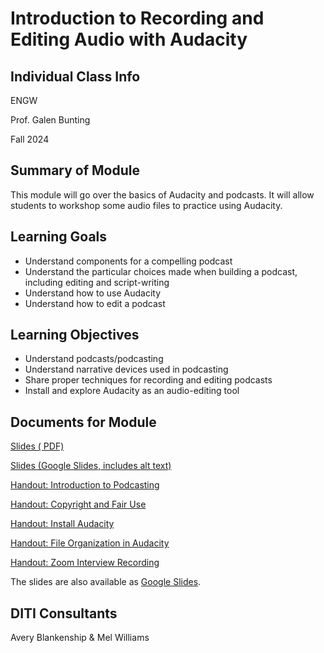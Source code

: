 <h1>Introduction to Recording and Editing Audio with Audacity</h1>


<h2>Individual Class Info</h2>

ENGW

Prof. Galen Bunting

Fall 2024

<h2>Summary of Module</h2>

This module will go over the basics of Audacity and podcasts. It will allow students to workshop some audio files to practice using Audacity.

<h2>Learning Goals</h2>

* Understand components for a compelling podcast
* Understand the particular choices made when building a podcast, including editing and script-writing
* Understand how to use Audacity
* Understand how to edit a podcast

<h2>Learning Objectives</h2>

* Understand podcasts/podcasting
* Understand narrative devices used in podcasting
* Share proper techniques for recording and editing podcasts
* Install and explore Audacity as an audio-editing tool

<h2>Documents for Module</h2>

[Slides ( PDF)](https://github.com/NULabNortheastern/digitalassignmentshowcase/blob/adf63d33ea1010141d3cfb233f24140788c07b6d/audio-editing_podcasting/fa24-hersh-anth4100-audacity/FA24-Audacity-Hersh-Slides.pdf)

[Slides (Google Slides, includes alt text)](https://docs.google.com/presentation/d/11_FdrEAcGtewkLiTLhZ-aUn0nx4zcDi554ja5cvgjIk/edit#slide=id.p1)

[Handout: Introduction to Podcasting](https://github.com/NULabNortheastern/digitalassignmentshowcase/blob/master/handouts/audio-editing_podcasting/Handout-Audacity.pdf)

[Handout: Copyright and Fair Use](https://github.com/NULabNortheastern/digitalassignmentshowcase/blob/1d414eee3ea6bbc545a951ba9426c71b15cb499f/handouts/general/Copyright-Fair-Use.pdf)

[Handout: Install Audacity](https://github.com/NULabNortheastern/digitalassignmentshowcase/blob/d04cab8b59d14191f394645e73aa30c87d04627d/handouts/audio-editing_podcasting/Handout-Audacity_Installation.pdf)

[Handout: File Organization in Audacity](https://github.com/NULabNortheastern/digitalassignmentshowcase/blob/1d414eee3ea6bbc545a951ba9426c71b15cb499f/handouts/audio-editing_podcasting/Handout-Audacity_Storage.pdf)

[Handout: Zoom Interview Recording](https://github.com/NULabNortheastern/digitalassignmentshowcase/blob/126a1606200d50e3ef506c09e2791f86feb5a44e/audio-editing_podcasting/fa24-hersh-anth4100-audacity/Handout_%20Zoom%20Interview%20Recording.pdf)

The slides are also available as [Google Slides](https://docs.google.com/presentation/d/11_FdrEAcGtewkLiTLhZ-aUn0nx4zcDi554ja5cvgjIk/edit?usp=sharing). 

<h2>DITI Consultants</h2>

Avery Blankenship & Mel Williams
